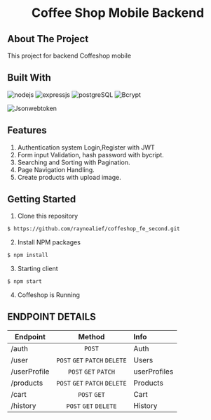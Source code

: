<p align="center">
  <h1 align='center'>Coffee Shop Mobile Backend</h1>
</p>

## About The Project

This project for backend Coffeshop mobile

## Built With

![nodejs](https://img.shields.io/badge/nodejs-18.15-brightgreen)
![expressjs](https://img.shields.io/badge/expressjs-4-lightgrey)
![postgreSQL](https://img.shields.io/badge/postgreSQL-11-blue)
![Bcrypt](https://img.shields.io/badge/bcrypt-5.1-orange)

![Jsonwebtoken](https://img.shields.io/badge/jwt-9.0.0-cyan)

## Features

1. Authentication system Login,Register with JWT
2. Form input Validation, hash password with bycript.
3. Searching and Sorting with Pagination.
4. Page Navigation Handling.
5. Create products with upload image.

## Getting Started

1. Clone this repository

```sh
$ https://github.com/raynoalief/coffeshop_fe_second.git
```

2. Install NPM packages

```sh
$ npm install
```

3. Starting client

```sh
$ npm start
```

4. Coffeshop is Running

## ENDPOINT DETAILS

| Endpoint     |            Method             | Info         |
| ------------ | :---------------------------: | :----------- |
| /auth        |            `POST`             | Auth         |
| /user        | `POST` `GET` `PATCH` `DELETE` | Users        |
| /userProfile |     `POST` `GET` `PATCH`      | userProfiles |
| /products    | `POST` `GET` `PATCH` `DELETE` | Products     |
| /cart        |         `POST` `GET`          | Cart         |
| /history     |     `POST` `GET` `DELETE`     | History      |
